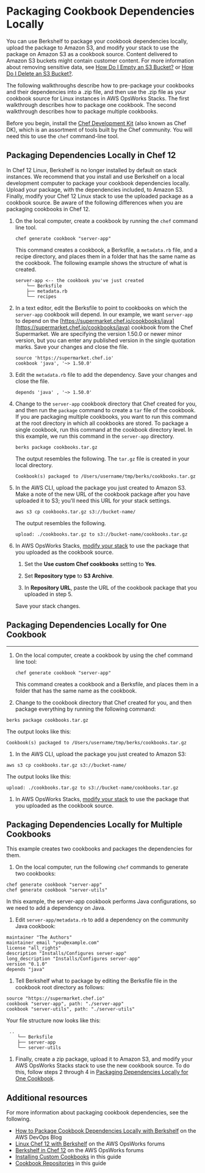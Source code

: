 # Packaging Cookbook Dependencies Locally<a name="best-practices-packaging-cookbooks-locally"></a>

You can use Berkshelf to package your cookbook dependencies locally, upload the package to Amazon S3, and modify your stack to use the package on Amazon S3 as a cookbook source\. Content delivered to Amazon S3 buckets might contain customer content\. For more information about removing sensitive data, see [How Do I Empty an S3 Bucket?](https://docs.aws.amazon.com/AmazonS3/latest/user-guide/empty-bucket.html) or [How Do I Delete an S3 Bucket?](https://docs.aws.amazon.com/AmazonS3/latest/user-guide/delete-bucket.html)\.

The following walkthroughs describe how to pre\-package your cookbooks and their dependencies into a \.zip file, and then use the \.zip file as your cookbook source for Linux instances in AWS OpsWorks Stacks\. The first walkthrough describes how to package one cookbook\. The second walkthrough describes how to package multiple cookbooks\.

Before you begin, install the [Chef Development Kit](https://downloads.chef.io/chef-dk/) \(also known as Chef DK\), which is an assortment of tools built by the Chef community\. You will need this to use the `chef` command\-line tool\.

## Packaging Dependencies Locally in Chef 12<a name="best-practices-packaging-cookbooks-locally-12"></a>

In Chef 12 Linux, Berkshelf is no longer installed by default on stack instances\. We recommend that you install and use Berkshelf on a local development computer to package your cookbook dependencies locally\. Upload your package, with the dependencies included, to Amazon S3\. Finally, modify your Chef 12 Linux stack to use the uploaded package as a cookbook source\. Be aware of the following differences when you are packaging cookbooks in Chef 12\.

1. On the local computer, create a cookbook by running the `chef` command line tool\.

   ```
   chef generate cookbook "server-app"
   ```

   This command creates a cookbook, a Berksfile, a `metadata.rb` file, and a recipe directory, and places them in a folder that has the same name as the cookbook\. The following example shows the structure of what is created\.

   ```
   server-app <-- the cookbook you've just created
       └── Berksfile
       ├── metadata.rb
       └── recipes
   ```

1. In a text editor, edit the Berksfile to point to cookbooks on which the `server-app` cookbook will depend\. In our example, we want `server-app` to depend on the [https://supermarket.chef.io/cookbooks/java](https://supermarket.chef.io/cookbooks/java) cookbook from the Chef Supermarket\. We are specifying the version 1\.50\.0 or newer minor version, but you can enter any published version in the single quotation marks\. Save your changes and close the file\.

   ```
   source 'https://supermarket.chef.io'
   cookbook 'java', '~> 1.50.0'
   ```

1. Edit the `metadata.rb` file to add the dependency\. Save your changes and close the file\.

   ```
   depends 'java' , '~> 1.50.0'
   ```

1. Change to the `server-app` cookbook directory that Chef created for you, and then run the `package` command to create a `tar` file of the cookbook\. If you are packaging multiple cookbooks, you want to run this command at the root directory in which all cookbooks are stored\. To package a single cookbook, run this command at the cookbook directory level\. In this example, we run this command in the `server-app` directory\.

   ```
   berks package cookbooks.tar.gz
   ```

   The output resembles the following\. The `tar.gz` file is created in your local directory\.

   ```
   Cookbook(s) packaged to /Users/username/tmp/berks/cookbooks.tar.gz
   ```

1. In the AWS CLI, upload the package you just created to Amazon S3\. Make a note of the new URL of the cookbook package after you have uploaded it to S3; you'll need this URL for your stack settings\.

   ```
   aws s3 cp cookbooks.tar.gz s3://bucket-name/
   ```

   The output resembles the following\.

   ```
   upload: ./cookbooks.tar.gz to s3://bucket-name/cookbooks.tar.gz
   ```

1. In AWS OpsWorks Stacks, [modify your stack](https://docs.aws.amazon.com/opsworks/latest/userguide/workingcookbook-installingcustom-enable.html) to use the package that you uploaded as the cookbook source\.

   1. Set the **Use custom Chef cookbooks** setting to **Yes**\.

   1. Set **Repository type** to **S3 Archive**\.

   1. In **Repository URL**, paste the URL of the cookbook package that you uploaded in step 5\.

   Save your stack changes\.

## Packaging Dependencies Locally for One Cookbook<a name="best-practices-packaging-cookbooks-locally-one"></a>

****

1. On the local computer, create a cookbook by using the chef command line tool: 

   ```
   chef generate cookbook "server-app"
   ```

   This command creates a cookbook and a Berksfile, and places them in a folder that has the same name as the cookbook\.

1.  Change to the cookbook directory that Chef created for you, and then package everything by running the following command: 

   ```
   berks package cookbooks.tar.gz
   ```

   The output looks like this:

   ```
   Cookbook(s) packaged to /Users/username/tmp/berks/cookbooks.tar.gz
   ```

1.  In the AWS CLI, upload the package you just created to Amazon S3: 

   ```
   aws s3 cp cookbooks.tar.gz s3://bucket-name/
   ```

   The output looks like this:

   ```
   upload: ./cookbooks.tar.gz to s3://bucket-name/cookbooks.tar.gz
   ```

1.  In AWS OpsWorks Stacks, [modify your stack](https://docs.aws.amazon.com/opsworks/latest/userguide/workingcookbook-installingcustom-enable.html) to use the package that you uploaded as the cookbook source\. 

## Packaging Dependencies Locally for Multiple Cookbooks<a name="best-practices-packaging-cookbooks-locally-multiple"></a>

This example creates two cookbooks and packages the dependencies for them\.

1.  On the local computer, run the following `chef` commands to generate two cookbooks: 

   ```
   chef generate cookbook "server-app"
   chef generate cookbook "server-utils"
   ```

   In this example, the server\-app cookbook performs Java configurations, so we need to add a dependency on Java\.

1.  Edit `server-app/metadata.rb` to add a dependency on the community Java cookbook: 

   ```
   maintainer "The Authors"
   maintainer_email "you@example.com"
   license "all_rights"
   description "Installs/Configures server-app"
   long_description "Installs/Configures server-app"
   version "0.1.0"
   depends "java"
   ```

1.  Tell Berkshelf what to package by editing the Berksfile file in the cookbook root directory as follows: 

   ```
   source "https://supermarket.chef.io"
   cookbook "server-app", path: "./server-app"
   cookbook "server-utils", path: "./server-utils"
   ```

   Your file structure now looks like this:

   ```
    .. 
       └── Berksfile
       ├── server-app
       └── server-utils
   ```

1.  Finally, create a zip package, upload it to Amazon S3, and modify your AWS OpsWorks Stacks stack to use the new cookbook source\. To do this, follow steps 2 through 4 in [Packaging Dependencies Locally for One Cookbook](#best-practices-packaging-cookbooks-locally-one)\. 

## Additional resources<a name="w2ab1c14c41c15c15"></a>

For more information about packaging cookbook dependencies, see the following\.
+ [How to Package Cookbook Dependencies Locally with Berkshelf](https://aws.amazon.com/blogs/devops/how-to-package-cookbook-dependencies-locally-with-berkshelf/) on the AWS DevOps Blog
+ [Linux Chef 12 with Berkshelf](https://forums.aws.amazon.com/thread.jspa?threadID=221131) on the AWS OpsWorks forums
+ [Berkshelf in Chef 12](https://forums.aws.amazon.com/message.jspa?messageID=694464) on the AWS OpsWorks forums
+ [Installing Custom Cookbooks](workingcookbook-installingcustom-enable.md) in this guide
+ [Cookbook Repositories](workingcookbook-installingcustom-repo.md) in this guide